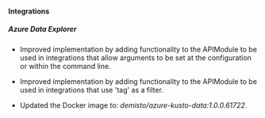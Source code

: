 
#### Integrations

##### Azure Data Explorer

- Improved implementation by adding functionality to the APIModule to be used in integrations that allow arguments to be set at the configuration or within the command line.

- Improved implementation by adding functionality to the APIModule to be used in integrations that use 'tag' as a filter.
- Updated the Docker image to: *demisto/azure-kusto-data:1.0.0.61722*.
